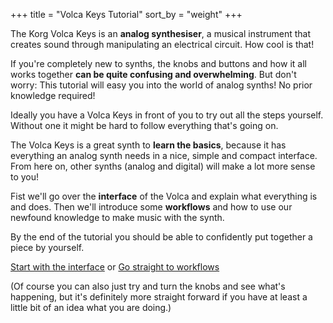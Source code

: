 +++
title = "Volca Keys Tutorial"
sort_by = "weight"
+++

The Korg Volca Keys is an **analog synthesiser**, a musical instrument that creates sound through manipulating an electrical circuit. How cool is that!

If you're completely new to synths, the knobs and buttons and how it all works together **can be quite confusing and overwhelming**. But don't worry: This tutorial will easy you into the world of analog synths! No prior knowledge required!

Ideally you have a Volca Keys in front of you to try out all the steps yourself. Without one it might be hard to follow everything that's going on.

The Volca Keys is a great synth to **learn the basics**, because it has everything an analog synth needs in a nice, simple and compact interface. From here on, other synths (analog and digital) will make a lot more sense to you!

Fist we'll go over the **interface** of the Volca and explain what everything is and does. Then we'll introduce some **workflows** and how to use our newfound knowledge to make music with the synth.

By the end of the tutorial you should be able to confidently put together a piece by yourself.

[Start with the interface](/interface) or [Go straight to workflows](/workflow)

(Of course you can also just try and turn the knobs and see what's happening, but it's definitely more straight forward if you have at least a little bit of an idea what you are doing.)
